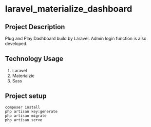 # laravel_materialize_dashboard

## Project Description
Plug and Play Dashboard build by Laravel. Admin login function is also developed. 

## Technology Usage
1. Laravel
2. Materialzie
3. Sass


## Project setup
```
composer install
php artisan key:generate
php artisan migrate
php artisan serve
```

